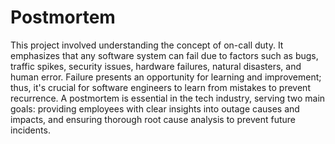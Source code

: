 # Postmortem

This project involved understanding the concept of on-call duty. It emphasizes that any software system can fail due to factors such as bugs, traffic spikes, security issues, hardware failures, natural disasters, and human error. Failure presents an opportunity for learning and improvement; thus, it's crucial for software engineers to learn from mistakes to prevent recurrence. A postmortem is essential in the tech industry, serving two main goals: providing employees with clear insights into outage causes and impacts, and ensuring thorough root cause analysis to prevent future incidents.
